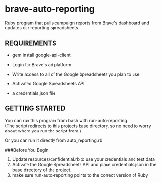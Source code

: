 # brave-auto-reporting
Ruby program that pulls campaign reports from Brave's dashboard and updates our reporting spreadsheets

## REQUIREMENTS
  - gem install google-api-client

  - Login for Brave's ad platform
  - Write access to all of the Google Spreadsheets you plan to use
  - Activated Google Spreadsheets API
  - a credentials.json file

## GETTING STARTED

You can run this program from bash with run-auto-reporting.  
(The script redirects to this projects base directory, so no need to worry about where you run the script from.)  

Or you can run it directly from auto_reporting.rb  

###Before You Begin  

  1. Update resources/confidential.rb to use your credentials and test data
  2. Activate the Google Spreadsheets API and place credentials.json in the base directory of the project.
  3. make sure run-auto-reporting points to the correct version of Ruby
